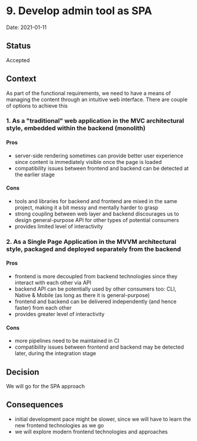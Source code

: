 # 9. Develop admin tool as SPA

Date: 2021-01-11

## Status

Accepted

## Context

As part of the functional requirements, we need to have a means of managing the content through an intuitive web 
interface. There are couple of options to achieve this

### 1. As a "traditional" web application in the MVC architectural style, embedded within the backend (monolith)
#### Pros

- server-side rendering sometimes can provide better user experience since content is immediately visible once 
the page is loaded
- compatibility issues between frontend and backend can be detected at the earlier stage

#### Cons

- tools and libraries for backend and frontend are mixed in the same project, making it a bit messy and mentally harder to grasp
- strong coupling between web layer and backend discourages us to design general-purpose API for other types of potential consumers
- provides limited level of interactivity

### 2. As a Single Page Application in the MVVM architectural style, packaged and deployed separately from the backend
#### Pros

- frontend is more decoupled from backend technologies since they interact with each other via API
- backend API can be potentially used by other consumers too: CLI, Native & Mobile (as long as there it is general-purpose)
- frontend and backend can be delivered independently (and hence faster) from each other
- provides greater level of interactivity

#### Cons

- more pipelines need to be maintained in CI
- compatibility issues between frontend and backend may be detected later, during the integration stage

## Decision

We will go for the SPA approach

## Consequences

- initial development pace might be slower, since we will have to learn the new frontend technologies as we go
- we will explore modern frontend technologies and approaches
